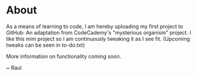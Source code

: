 # About #

As a means of learning to code, I am hereby uploading my first project to GitHub: An adaptation from CodeCademy's "mysterious organism" project. I like this mini project so I am continuously tweaking it as I see fit. (Upcoming tweaks can be seen in to-do.txt)

More information on functionality coming soon.

~ Raul
